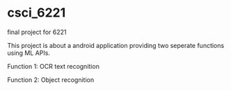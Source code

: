 # csci_6221
final project for 6221

This project is about a android application providing two seperate functions using ML APIs.

Function 1: OCR text recognition

Function 2: Object recognition
